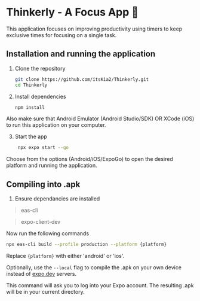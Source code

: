 # Thinkerly - A Focus App 👋

This application focuses on improving productivity using timers to keep exclusive times for focusing on a single task.

## Installation and running the application

1. Clone the repository

    ```bash
    git clone https://github.com/itsKia2/Thinkerly.git
    cd Thinkerly
    ```

2. Install dependencies

    ```bash
    npm install
    ```

Also make sure that Android Emulator (Android Studio/SDK) OR XCode (iOS) to run this application on your computer.

3. Start the app

    ```bash
     npx expo start --go
    ```

Choose from the options (Android/iOS/ExpoGo) to open the desired platform and running the application.

## Compiling into .apk

1. Ensure dependancies are installed

> eas-cli

> expo-client-dev

Now run the following commands

```bash
npx eas-cli build --profile production --platform {platform}
```

Replace `{platform}` with either 'android' or 'ios'.

Optionally, use the `--local` flag to compile the .apk on your own device instead of [expo.dev](expo.dev) servers.

This command will ask you to log into your Expo account.
The resulting .apk will be in your current directory.
